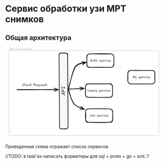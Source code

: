 # Сервис обработки узи МРТ снимков

## Общая архитектура

![all_services_shema](./assets/all_services_shema.png)

Приведенная схема отражает список сервисов.

//TODO: в task'ах написать форматеры для sql + proto + go + smt..?